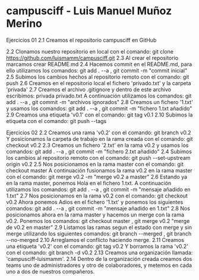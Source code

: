 # campusciff - Luis Manuel Muñoz Merino
Ejercicios 01
2.1 Creamos el repositorio campusciff en GitHub

2.2 Clonamos nuestro repositorio en local con el comando: 
git clone https://github.com/luismamm/campusciff.git
2.3 Al crear el repositorio marcamos crear README.md
2.4 Hacemos commit en el README.md, para ello utilizamos los comandos:
git add . --a , git commit -m "commit inicial"
2.5 Subimos los cambios hechos al repositorio remoto con el comando:
git push
2.6 Creamos en el repositorio local el fichero 'privado.txt' y la carpeta
'privada'
2.7 Creamos el archivo .gitignore y dentro de este archivo escribimos:
privada
privado.txt
A continuación utilizamos los comandos: git add . --a , 
git commit -m "archivos ignorados"
2.8 Creamos un fichero '1.txt' y usamos los comandos:
git add . --a , git commit -m "fichero 1.txt añadido"
2.9 Creamos una etiqueta 'v0.1' con el comando: git tag v0.1
2.10 Subimos la etiqueta con el comando: git push --tags

Ejercicios 02
2.2 Creamos una rama 'v0.2' con el comando: git branch v0.2
Y posicionamos la carpeta de trabajo en la rama creada con el comando:
git checkout v0.2
2.3 Creamos un fichero '2.txt' en la rama v0.2 y usamos los comandos:
git add . --a , git commit -m "fichero 2.txt añadido"
2.4 Subimos los cambios al repositorio remoto con el comando:
git push --set-upstream origin v0.2
2.5 Nos posicionamos en la rama master con el comando: git checkout master
A continuación fusionamos la rama v0.2 en la rama master con el comando:
git merge v0.2 -m "merge v0.2 a master"
2.6 Estando ya en la rama master, ponemos Hola en el fichero 1.txt.
A continuación utilizamos los comandos: git add . --a , 
git commit -m "mensaje añadido en 1.txt"
2.7 Nos posicionamos en la rama v0.2 con el comando: git checkout v0.2
Ahora ponemos Adios en el fichero '1.txt' y ponemos los siguientes
comandos: git add . --a , git commit -m "mensaje añadido en 1.txt"
2.8 Nos posicionamos ahora en la rama master y hacemos un merge con 
la rama v0.2. Ponemos los comandos: git checkout master , 
git merge v0.2 "merge de v0.2 en master"
2.9 Listamos las ramas segun el estado con merge y sin merge 
utilizando los siguientes comandos: git branch --merged , 
git branch --no-merged
2.10 Arreglamos el conflicto haciendo merge.
2.11 Creamos una etiqueta 'v0.2' con el comando: git tag v0.2
Y borramos la rama 'v0.2' con el comando: git branch -d v0.2
2.13 Creamos una organización llamada: 'campusciff-luismamm'.
2.14 Dentro de la organización creada creamos dos teams uno de 
administradores y otro de colaboradores, y metemos en cada uno a dos
de nuestros compañeros.
